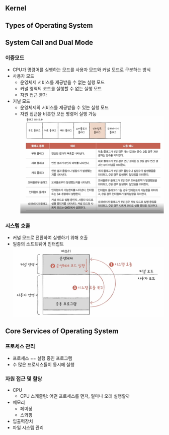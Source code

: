 ## Kernel


## Types of Operating System



## System Call and Dual Mode
### 이중모드
- CPU가 명령어를 실행하는 모드를 사용자 모드와 커널 모드로 구분하는 방식
- 사용자 모드
  - 운영체제 서비스를 제공받을 수 없는 실행 모드
  - 커널 영역의 코드를 실행할 수 없는 실행 모드
  - 자원 접근 불가
- 커널 모드
  - 운영체제의 서비스를 제공받을 수 있는 실행 모드
  - 자원 접근을 비롯한 모든 명령어 실행 가능 
  ![Alt text](asset/dualMode-flag.png)

### 시스템 호출
- 커널 모드로 전환하여 실행하기 위해 호출
- 일종의 소프트웨어 인터럽트
   ![Alt text](asset/systemCall.png)

## Core Services of Operating System
### 프로세스 관리
- 프로세스 == 실행 중인 프로그램
- 수 많은 프로세스들이 동시에 실행

### 자원 접근 및 할당
- CPU
  - CPU 스케줄링: 어떤 프로세스를 먼저, 얼마나 오래 실행할까
- 메모리
  - 페이징
  - 스와핑
- 입출력장치
- 파일 시스템 관리